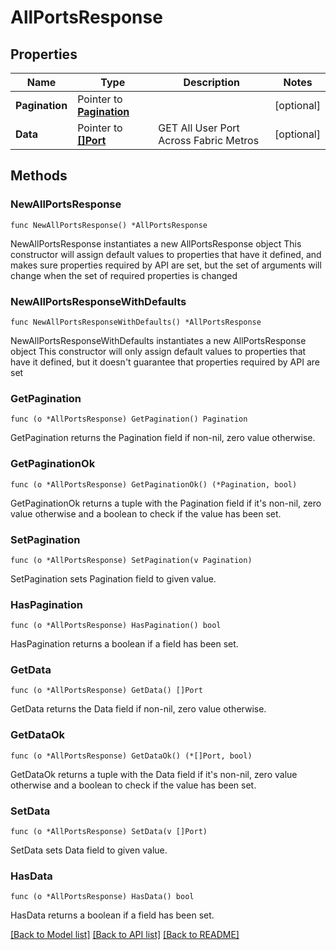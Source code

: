 # AllPortsResponse

## Properties

Name | Type | Description | Notes
------------ | ------------- | ------------- | -------------
**Pagination** | Pointer to [**Pagination**](Pagination.md) |  | [optional] 
**Data** | Pointer to [**[]Port**](Port.md) | GET All User Port Across Fabric Metros | [optional] 

## Methods

### NewAllPortsResponse

`func NewAllPortsResponse() *AllPortsResponse`

NewAllPortsResponse instantiates a new AllPortsResponse object
This constructor will assign default values to properties that have it defined,
and makes sure properties required by API are set, but the set of arguments
will change when the set of required properties is changed

### NewAllPortsResponseWithDefaults

`func NewAllPortsResponseWithDefaults() *AllPortsResponse`

NewAllPortsResponseWithDefaults instantiates a new AllPortsResponse object
This constructor will only assign default values to properties that have it defined,
but it doesn't guarantee that properties required by API are set

### GetPagination

`func (o *AllPortsResponse) GetPagination() Pagination`

GetPagination returns the Pagination field if non-nil, zero value otherwise.

### GetPaginationOk

`func (o *AllPortsResponse) GetPaginationOk() (*Pagination, bool)`

GetPaginationOk returns a tuple with the Pagination field if it's non-nil, zero value otherwise
and a boolean to check if the value has been set.

### SetPagination

`func (o *AllPortsResponse) SetPagination(v Pagination)`

SetPagination sets Pagination field to given value.

### HasPagination

`func (o *AllPortsResponse) HasPagination() bool`

HasPagination returns a boolean if a field has been set.

### GetData

`func (o *AllPortsResponse) GetData() []Port`

GetData returns the Data field if non-nil, zero value otherwise.

### GetDataOk

`func (o *AllPortsResponse) GetDataOk() (*[]Port, bool)`

GetDataOk returns a tuple with the Data field if it's non-nil, zero value otherwise
and a boolean to check if the value has been set.

### SetData

`func (o *AllPortsResponse) SetData(v []Port)`

SetData sets Data field to given value.

### HasData

`func (o *AllPortsResponse) HasData() bool`

HasData returns a boolean if a field has been set.


[[Back to Model list]](../README.md#documentation-for-models) [[Back to API list]](../README.md#documentation-for-api-endpoints) [[Back to README]](../README.md)


